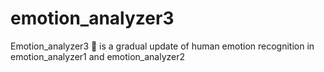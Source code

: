# emotion_analyzer3
Emotion_analyzer3  🤖 is a gradual update of human emotion recognition  in emotion_analyzer1 and emotion_analyzer2 
